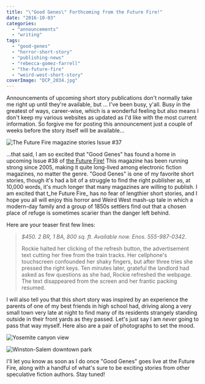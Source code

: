 ```yaml
---
title: "\"Good Genes\" Forthcoming from the Future Fire!"
date: "2016-10-03"
categories:
  - "announcements"
  - "writing"
tags:
  - "good-genes"
  - "horror-short-story"
  - "publishing-news"
  - "rebecca-gomez-farrell"
  - "the-future-fire"
  - "weird-west-short-story"
coverImage: "DCP_2034.jpg"
---
```


Announcements of upcoming short story publications don't normally take me right up until they're available, but ... I've been busy, y'all. Busy in the greatest of ways, career-wise, which is a wonderful feeling but also means I don't keep my various websites as updated as I'd like with the most current information. So forgive me for posting this announcement just a couple of weeks before the story itself will be available...

![The Future Fire magazine stories](https://d2ypg8o05lff0b.cloudfront.net/wp-content/uploads/sites/3/2016/10/f37cover.jpg) Issue #37

...that said, I am so excited that "Good Genes" has found a home in upcoming Issue #38 of [the Future Fire!](http://futurefire.net/index.html) This magazine has been running strong since 2005, making it quite long-lived among electronic fiction magazines, no matter the genre. "Good Genes" is one of my favorite short stories, though it's had a bit of a struggle to find the right publisher as, at 10,000 words, it's much longer that many magazines are willing to publish. I am excited that t_he Future Fire_ has no fear of lengthier short stories, and I hope you all will enjoy this horror and Weird West mash-up tale in which a modern-day family and a group of 1850s settlers find out that a chosen place of refuge is sometimes scarier than the danger left behind.

Here are your teaser first few lines:

> _$450. 2 BR, 1 BA, 800 sq. ft. Available now. Enos. 555-987-0342._
>
> Rockie halted her clicking of the refresh button, the advertisement text cutting her free from the train tracks. Her cellphone's touchscreen confounded her shaky fingers, but after three tries she pressed the right keys. Ten minutes later, grateful the landlord had asked as few questions as she had, Rockie refreshed the webpage. The text disappeared from the screen and her frantic packing resumed.

I will also tell you that this short story was inspired by an experience the parents of one of my best friends in high school had, driving along a very small town very late at night to find many of its residents strangely standing outside in their front yards as they passed. Let's just say I am _never_ going to pass that way myself. Here also are a pair of photographs to set the mood.

![Yosemite canyon view](https://d2ypg8o05lff0b.cloudfront.net/wp-content/uploads/sites/3/2016/10/yosemite026-500x333.jpg)

![Winston-Salem downtown park](https://d2ypg8o05lff0b.cloudfront.net/wp-content/uploads/sites/3/2016/10/DCP_2034-500x333.jpg)

I'll let you know as soon as I do once "Good Genes" goes live at the Future Fire, along with a handful of what's sure to be exciting stories from other speculative fiction authors. Stay tuned!

